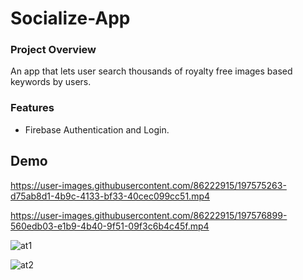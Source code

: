 # Socialize-App

### Project Overview
An app that lets user search thousands of royalty free images based keywords by users.

### Features
- Firebase Authentication and Login.

## Demo

https://user-images.githubusercontent.com/86222915/197575263-d75ab8d1-4b9c-4133-bf33-40cec099cc51.mp4





https://user-images.githubusercontent.com/86222915/197576899-560edb03-e1b9-4b40-9f51-09f3c6b4c45f.mp4





![at1](https://user-images.githubusercontent.com/86222915/197359710-b573aa7b-70f6-4a92-9967-b305976cf085.PNG)

![at2](https://user-images.githubusercontent.com/86222915/197359714-b6305e90-333e-452c-8aaa-70b292c9b606.PNG)
